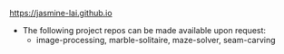 https://jasmine-lai.github.io
- The following project repos can be made available upon request:
    - image-processing, marble-solitaire, maze-solver, seam-carving

<!---
jasmine-lai/jasmine-lai is a ✨ special ✨ repository because its `README.md` (this file) appears on your GitHub profile.
You can click the Preview link to take a look at your changes.
--->
